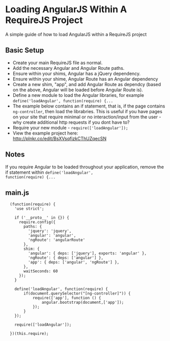 Loading AngularJS Within A RequireJS Project
============================================

A simple guide of how to load AngularJS within a RequireJS project

## Basic Setup

* Create your main RequireJS file as normal.
* Add the necessary Angular and Angular Route paths.
* Ensure within your shims, Angular has a jQuery dependency.
* Ensure within your shime, Angular Route has an Angular dependency
* Create a new shim, "app", and add Angular Route as dependcy (based on the above, Angular will be loaded before Angular Route is).
* Define a new module to load the Angular libraries, for example <code>define('loadAngular', function(require) {...</code>
* The example below contains an if statement, that is, if the page contains <code>ng-controller</code>, then load the librabries. This is useful if you have pages on your site that require minimal or no interaction/input from the user - why create additional http requests if you dont have to?
* Require your new module - <code>require(['loadAngular']);</code>
* View the example project here: http://plnkr.co/edit/BsXVsqfizkCThUZqecSN


## Notes

If you require Angular to be loaded throughout your application, remove the if statement within <code>define('loadAngular', function(require) {...</code>


## main.js

      (function(require) {
        'use strict';
      
        if ('__proto__' in {}) {
          require.config({
            paths: {
              'jquery': 'jquery',
      		  'angular': 'angular',
      		  'ngRoute': 'angularRoute'
            },
            shim: {
              'angular': { deps: ['jquery'], exports: 'angular' },
      		  'ngRoute': { deps: ['angular'] },
      		  'app': { deps: ['angular', 'ngRoute'] },
            },
            waitSeconds: 60
          });
        }
        
        define('loadAngular', function(require) {
      		if(document.querySelector("[ng-controller]")) {
      		    require(['app'], function () {
      				angular.bootstrap(document,['app']);
      			});
      		}
      	});
      
      	require(['loadAngular']);
      	
      })(this.require);
    
